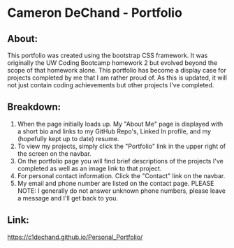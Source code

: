 # Cameron DeChand - Portfolio

## About:

This portfolio was created using the bootstrap CSS framework. It was originally the UW Coding Bootcamp homework 2 but evolved beyond the scope of that homework alone. This portfolio has become a display case for projects completed by me that I am rather proud of. As this is updated, it will not just contain coding achievements but other projects I've completed.

## Breakdown:

1. When the page initially loads up. My "About Me" page is displayed with a short bio and links to my GitHub Repo's, Linked In profile, and my (hopefully kept up to date) resume.
2. To view my projects, simply click the "Portfolio" link in the upper right of the screen on the navbar.
3. On the portfolio page you will find brief descriptions of the projects I've completed as well as an image link to that project.
4. For personal contact information. Click the "Contact" link on the navbar.
5. My email and phone number are listed on the contact page. PLEASE NOTE: I generally do not answer unknown phone numbers, please leave a message and I'll get back to you.

## Link:

https://c1dechand.github.io/Personal_Portfolio/